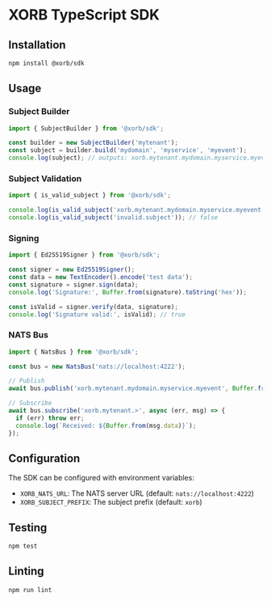 # XORB TypeScript SDK

## Installation

```bash
npm install @xorb/sdk
```

## Usage

### Subject Builder

```typescript
import { SubjectBuilder } from '@xorb/sdk';

const builder = new SubjectBuilder('mytenant');
const subject = builder.build('mydomain', 'myservice', 'myevent');
console.log(subject); // outputs: xorb.mytenant.mydomain.myservice.myevent
```

### Subject Validation

```typescript
import { is_valid_subject } from '@xorb/sdk';

console.log(is_valid_subject('xorb.mytenant.mydomain.myservice.myevent')); // true
console.log(is_valid_subject('invalid.subject')); // false
```

### Signing

```typescript
import { Ed25519Signer } from '@xorb/sdk';

const signer = new Ed25519Signer();
const data = new TextEncoder().encode('test data');
const signature = signer.sign(data);
console.log('Signature:', Buffer.from(signature).toString('hex'));

const isValid = signer.verify(data, signature);
console.log('Signature valid:', isValid); // true
```

### NATS Bus

```typescript
import { NatsBus } from '@xorb/sdk';

const bus = new NatsBus('nats://localhost:4222');

// Publish
await bus.publish('xorb.mytenant.mydomain.myservice.myevent', Buffer.from('hello world'));

// Subscribe
await bus.subscribe('xorb.mytenant.>', async (err, msg) => {
  if (err) throw err;
  console.log(`Received: ${Buffer.from(msg.data)}`);
});
```

## Configuration

The SDK can be configured with environment variables:

- `XORB_NATS_URL`: The NATS server URL (default: `nats://localhost:4222`)
- `XORB_SUBJECT_PREFIX`: The subject prefix (default: `xorb`)

## Testing

```bash
npm test
```

## Linting

```bash
npm run lint
```
